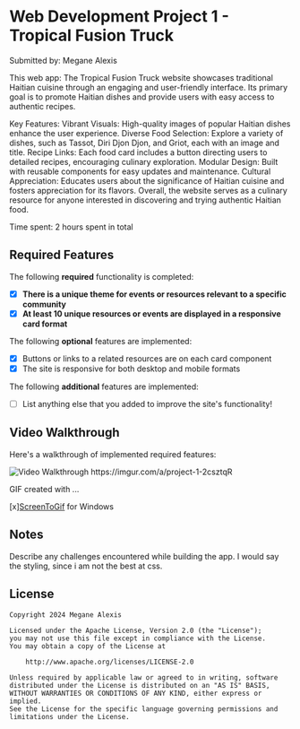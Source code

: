 # Web Development Project 1 - Tropical Fusion Truck

Submitted by: Megane Alexis

This web app: The Tropical Fusion Truck website showcases traditional Haitian cuisine through an engaging and user-friendly interface. Its primary goal is to promote Haitian dishes and provide users with easy access to authentic recipes.

Key Features:
Vibrant Visuals: High-quality images of popular Haitian dishes enhance the user experience.
Diverse Food Selection: Explore a variety of dishes, such as Tassot, Diri Djon Djon, and Griot, each with an image and title.
Recipe Links: Each food card includes a button directing users to detailed recipes, encouraging culinary exploration.
Modular Design: Built with reusable components for easy updates and maintenance.
Cultural Appreciation: Educates users about the significance of Haitian cuisine and fosters appreciation for its flavors.
Overall, the website serves as a culinary resource for anyone interested in discovering and trying authentic Haitian food.

Time spent: 2 hours spent in total

## Required Features

The following **required** functionality is completed:

- [x] **There is a unique theme for events or resources relevant to a specific community**
- [x] **At least 10 unique resources or events are displayed in a responsive card format**

The following **optional** features are implemented:

- [x] Buttons or links to a related resources are on each card component
- [x] The site is responsive for both desktop and mobile formats

The following **additional** features are implemented:

* [ ] List anything else that you added to improve the site's functionality!

## Video Walkthrough

Here's a walkthrough of implemented required features:

<img src='https://imgur.com/a/2csztqR' title='Video Walkthrough' width='' alt='Video Walkthrough' />
https://imgur.com/a/project-1-2csztqR

<!-- Replace this with whatever GIF tool you used! -->
GIF created with ...  
<!-- Recommended tools:
[Kap](https://getkap.co/) for macOS
[peek](https://github.com/phw/peek) for Linux. -->
[x][ScreenToGif](https://www.screentogif.com/) for Windows

## Notes

Describe any challenges encountered while building the app.
I would say the styling, since i am not the best at css.

## License

    Copyright 2024 Megane Alexis

    Licensed under the Apache License, Version 2.0 (the "License");
    you may not use this file except in compliance with the License.
    You may obtain a copy of the License at

        http://www.apache.org/licenses/LICENSE-2.0

    Unless required by applicable law or agreed to in writing, software
    distributed under the License is distributed on an "AS IS" BASIS,
    WITHOUT WARRANTIES OR CONDITIONS OF ANY KIND, either express or implied.
    See the License for the specific language governing permissions and
    limitations under the License.
